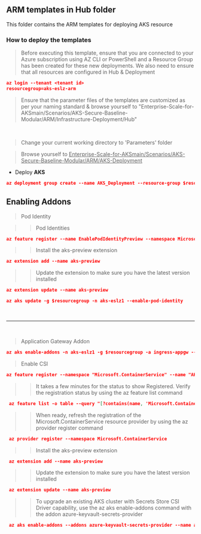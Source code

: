 ## ARM templates in Hub folder

This folder contains the ARM templates for deploying AKS resource

### How to deploy the templates
>Before executing this template, ensure that you are connected to your Azure subscription using AZ CLI or PowerShell and a Resource Group has been created for these new deployments. 
> We also need to ensure that all resources are configured in Hub & Deployment
```json
az login --tenant <tenant id>
resourcegroup=aks-eslz-arm
```


>Ensure that the parameter files of the templates are customized as per your naming standard & browse yourself to "Enterprise-Scale-for-AKSmain/Scenarios/AKS-Secure-Baseline-Modular/ARM/Infrastructure-Deployment/Hub"

<br/>

>Change your current working directory to 'Parameters' folder 

> Browse yourself to <ins>Enterprise-Scale-for-AKSmain/Scenarios/AKS-Secure-Baseline-Modular/ARM/AKS-Deployment</ins>
* Deploy **AKS**
```json
az deployment group create --name AKS_Deployment --resource-group $resourcegroup --template-file aks-eslz-aks.template.json --parameters @aks-eslz-aks.parameters.json
```
## Enabling Addons
 > Pod Identity

>> Pod Identities
```json
az feature register --name EnablePodIdentityPreview --namespace Microsoft.ContainerService
```
>> Install the aks-preview extension
```json
az extension add --name aks-preview
```

>> Update the extension to make sure you have the latest version installed
```json
az extension update --name aks-preview
```

```json
az aks update -g $resourcegroup -n aks-eslz1 --enable-pod-identity
```

<br/>


---

<br/>

> Application Gateway Addon
```json
az aks enable-addons -n aks-eslz1 -g $resourcegroup -a ingress-appgw --appgw-id $(az network application-gateway show -n app_gateway -g $resourcegroup -o tsv --query "id")
```

> Enable CSI

```json
az feature register --namespace "Microsoft.ContainerService" --name "AKS-AzureKeyVaultSecretsProvider"
```
>> It takes a few minutes for the status to show Registered. Verify the registration status by using the az feature list command
```json
 az feature list -o table --query "[?contains(name, 'Microsoft.ContainerService/AKS-AzureKeyVaultSecretsProvider')].{Name:name,State:properties.state}"
 ```
>> When ready, refresh the registration of the Microsoft.ContainerService resource provider by using the az provider register command
```json
 az provider register --namespace Microsoft.ContainerService
```

>> Install the aks-preview extension
```json
 az extension add --name aks-preview
```
>> Update the extension to make sure you have the latest version installed
```json
 az extension update --name aks-preview
```

>> To upgrade an existing AKS cluster with Secrets Store CSI Driver capability, use the az aks enable-addons command with the addon azure-keyvault-secrets-provider
```json
 az aks enable-addons --addons azure-keyvault-secrets-provider --name aks-eslz1 --resource-group $resourcegroup
```